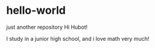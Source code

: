 # hello-world
just another repository
Hi Hubot!

I study in a junior high school, and i love math very much!
